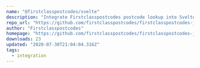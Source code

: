```yaml
---
name: "@firstclasspostcodes/svelte"
description: "Integrate Firstclasspostcodes postcode lookup into Svelte forms."
repo_url: "https://github.com/firstclasspostcodes/firstclasspostcodes-js-plugin"
author: "Firstclasspostcodes"
homepage: "https://github.com/firstclasspostcodes/firstclasspostcodes-js-plugin"
downloads: 23
updated: "2020-07-30T21:04:04.316Z"
tags: 
  - integration
---
```

